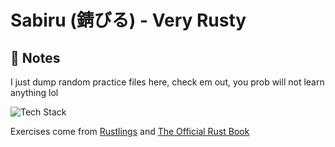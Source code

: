 # Sabiru (錆びる) - Very Rusty

## 📌 Notes
I just dump random practice files here, check em out, you prob will not learn anything lol

![Tech Stack](https://skills-icons.vercel.app/api/icons?i=rust)

Exercises come from [Rustlings](https://github.com/rust-lang/rustlings) and [The Official Rust Book](https://doc.rust-lang.org/stable/book/)

